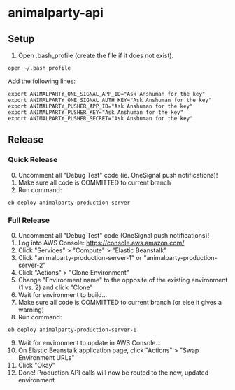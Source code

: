 # animalparty-api

## Setup
1. Open .bash_profile (create the file if it does not exist).
````
open ~/.bash_profile
````
Add the following lines:
````
export ANIMALPARTY_ONE_SIGNAL_APP_ID="Ask Anshuman for the key"
export ANIMALPARTY_ONE_SIGNAL_AUTH_KEY="Ask Anshuman for the key"
export ANIMALPARTY_PUSHER_APP_ID="Ask Anshuman for the key"
export ANIMALPARTY_PUSHER_KEY="Ask Anshuman for the key"
export ANIMALPARTY_PUSHER_SECRET="Ask Anshuman for the key"
````

## Release
### Quick Release
0. Uncomment all "Debug Test" code (ie. OneSignal push notifications)!
1. Make sure all code is COMMITTED to current branch
1. Run command:
````
eb deploy animalparty-production-server
````

### Full Release
0. Uncomment all "Debug Test" code (OneSignal push notifications)!
1. Log into AWS Console: https://console.aws.amazon.com/
2. Click "Services" > "Compute" > "Elastic Beanstalk"
3. Click "animalparty-production-server-1" or "animalparty-production-server-2"
4. Click "Actions" > "Clone Environment"
5. Change "Environment name" to the opposite of the existing environment (1 vs. 2) and click "Clone"
6. Wait for environment to build...
7. Make sure all code is COMMITTED to current branch (or else it gives a warning)
8. Run command:
````
eb deploy animalparty-production-server-1
````
9. Wait for environment to update in AWS Console...
10. On Elastic Beanstalk application page, click "Actions" > "Swap Environment URLs"
11. Click "Okay"
12. Done! Production API calls will now be routed to the new, updated environment
